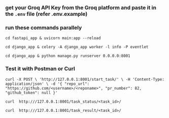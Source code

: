 ### get your Groq API Key from the Groq platform and paste it in the `.env` file (refer .env.example)

### run these commands parallely 

`cd fastapi_app & uvicorn main:app --reload`

`cd django_app & celery -A django_app worker -l info -P eventlet`

`cd django_app & python manage.py runserver 0.0.0.0:8001`






### Test it with Postman or Curl

`curl -X POST \
  'http://127.0.0.1:8001/start_task/' \
  -H 'Content-Type: application/json' \
  -d '{
    "repo_url": "https://github.com/<username>/<reponame>",
    "pr_number": 82,
    "github_token": null
  }'
  `

`curl  http:///127.0.0.1:8001/task_status/<task_id>/`

`curl  http:///127.0.0.1:8001/task_result/<task_id>/`
